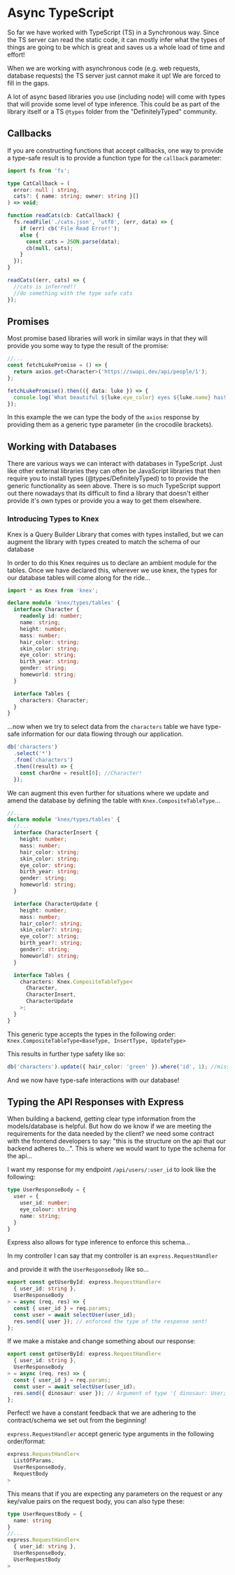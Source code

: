 # Async TypeScript

So far we have worked with TypeScript (TS) in a Synchronous way. Since the TS server can read the static code, it can mostly infer what the types of things are going to be which is great and saves us a whole load of time and effort!

When we are working with asynchronous code (e.g. web requests, database requests) the TS server just cannot make it up! We are forced to fill in the gaps.

A lot of async based libraries you use (including node) will come with types that will provide some level of type inference. This could be as part of the library itself or a TS `@types` folder from the "DefinitelyTyped" community.

## Callbacks

If you are constructing functions that accept callbacks, one way to provide a type-safe result is to provide a function type for the `callback` parameter:

```ts
import fs from 'fs';

type CatCallback = (
  error: null | string,
  cats?: { name: string; owner: string }[]
) => void;

function readCats(cb: CatCallback) {
  fs.readFile('./cats.json', 'utf8', (err, data) => {
    if (err) cb('File Read Error!');
    else {
      const cats = JSON.parse(data);
      cb(null, cats);
    }
  });
}

readCats((err, cats) => {
  //cats is inferred!!
  //do something with the type safe cats
});
```

## Promises

Most promise based libraries will work in similar ways in that they will provide you some way to type the result of the promise:

```ts
//...
const fetchLukePromise = () => {
  return axios.get<Character>('https://swapi.dev/api/people/1');
};

fetchLukePromise().then(({ data: luke }) => {
  console.log(`What beautiful ${luke.eye_color} eyes ${luke.name} has!`);
});
```

In this example the we can type the body of the `axios` response by providing them as a generic type parameter (in the crocodile brackets).

## Working with Databases

There are various ways we can interact with databases in TypeScript. Just like other external libraries they can often be JavaScript libraries that then require you to install types (@types/DefinitelyTyped) to to provide the generic functionality as seen above. There is so much TypeScript support out there nowadays that its difficult to find a library that doesn't either provide it's own types or provide you a way to get them elsewhere.

### Introducing Types to Knex

Knex is a Query Builder Library that comes with types installed, but we can augment the library with types created to match the schema of our database

In order to do this Knex requires us to declare an ambient module for the tables. Once we have declared this, wherever we use knex, the types for our database tables will come along for the ride...

```ts
import * as Knex from 'knex';

declare module 'knex/types/tables' {
  interface Character {
    readonly id: number;
    name: string;
    height: number;
    mass: number;
    hair_color: string;
    skin_color: string;
    eye_color: string;
    birth_year: string;
    gender: string;
    homeworld: string;
  }

  interface Tables {
    characters: Character;
  }
}
```

...now when we try to select data from the `characters` table we have type-safe information for our data flowing through our application.

```ts
db('characters')
  .select('*')
  .from('characters')
  .then((result) => {
    const charOne = result[0]; //Character!
  });
```

We can augment this even further for situations where we update and amend the database by defining the table with `Knex.CompositeTableType`...

```ts
//...
declare module 'knex/types/tables' {
  //...
  interface CharacterInsert {
    height: number;
    mass: number;
    hair_color: string;
    skin_color: string;
    eye_color: string;
    birth_year: string;
    gender: string;
    homeworld: string;
  }

  interface CharacterUpdate {
    height: number;
    mass: number;
    hair_color?: string;
    skin_color?: string;
    eye_color?: string;
    birth_year?: string;
    gender?: string;
    homeworld?: string;
  }

  interface Tables {
    characters: Knex.CompositeTableType<
      Character,
      CharacterInsert,
      CharacterUpdate
    >;
  }
}
```

This generic type accepts the types in the following order:
`Knex.CompositeTableType<BaseType, InsertType, UpdateType>`

This results in further type safety like so:

```ts
db('characters').update({ hair_color: 'green' }).where('id', 1); //missing required properties
```

And we now have type-safe interactions with our database!

## Typing the API Responses with Express

When building a backend, getting clear type information from the models/database is helpful. But how do we know if we are meeting the requirements for the data needed by the client? we need some contract with the frontend developers to say: "this is the structure on the api that our backend adheres to...". This is where we would want to type the schema for the api...

I want my response for my endpoint `/api/users/:user_id` to look like the following:

```ts
type UserResponseBody = {
  user = {
    user_id: number;
    eye_colour: string
    name: string;
  }
}
```

Express also allows for type inference to enforce this schema...

In my controller I can say that my controller is an `express.RequestHandler`

and provide it with the `UserResponseBody` like so...

```ts
export const getUserById: express.RequestHandler<
  { user_id: string },
  UserResponseBody
> = async (req, res) => {
  const { user_id } = req.params;
  const user = await selectUser(user_id);
  res.send({ user }); // enforced the type of the response sent!
};
```

If we make a mistake and change something about our response:

```ts
export const getUserById: express.RequestHandler<
  { user_id: string },
  UserResponseBody
> = async (req, res) => {
  const { user_id } = req.params;
  const user = await selectUser(user_id);
  res.send({ dinosaur: user }); // Argument of type '{ dinosaur: User; }' is not assignable to parameter of type 'UserResponseBody'
};
```

Perfect! we have a constant feedback that we are adhering to the contract/schema we set out from the beginning!

`express.RequestHandler` accept generic type arguments in the following order/format:

```ts
express.RequestHandler<
  ListOfParams,
  UserResponseBody,
  RequestBody
>
```

This means that if you are expecting any parameters on the request or any key/value pairs on the request body, you can also type these:

```ts
type UserRequestBody = {
  name: string
}
//...
express.RequestHandler<
  { user_id: string },
  UserResponseBody,
  UserRequestBody
>

